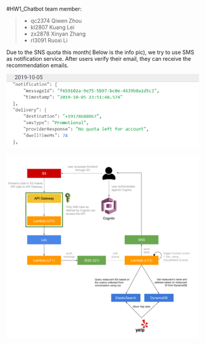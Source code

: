 #HW1_Chatbot team member: 
> * qc2374 Qiwen Zhou
> * kl2807 Kuang Lei
> * zx2878 Xinyan Zhang
> * rl3091 Ruoxi Li


Due to the SNS quota this month( Below is the info pic), we try to use SMS as notification service. After users verify their email, they can receive the recommendation emails.

![](./snsquotaProve.png)

![](./diagram.png)